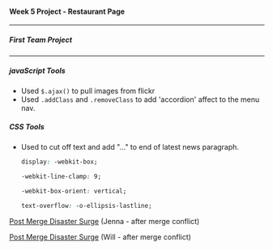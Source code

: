 #### Week 5 Project - Restaurant Page
---
##### First Team Project
---

##### javaScript Tools
* Used `$.ajax()` to pull images from flickr
* Used `.addClass` and `.removeClass` to add 'accordion' affect to the menu nav.

##### CSS Tools
* Used to cut off text and add "..." to end of latest news paragraph.
  ``` CSS
  display: -webkit-box;
  
  -webkit-line-clamp: 9;
  
  -webkit-box-orient: vertical;
  
  text-overflow: -o-ellipsis-lastline;
  ```

[Post Merge Disaster Surge](http://tiy-humdrum-project.surge.sh/) (Jenna - after merge conflict)

[Post Merge Disaster Surge](http://narrow-boat.surge.sh) (Will - after merge conflict)